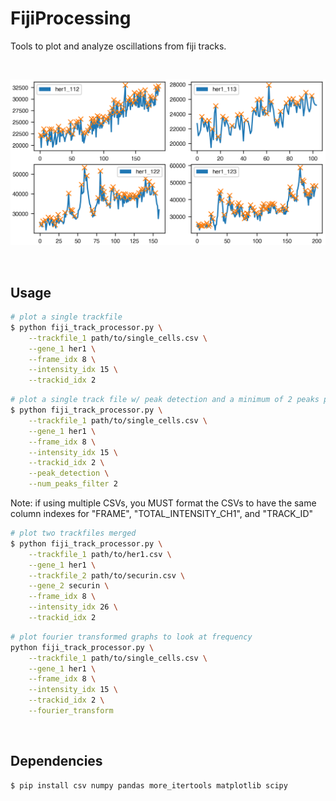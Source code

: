 # FijiProcessing
Tools to plot and analyze oscillations from fiji tracks.

&nbsp;

<div align="center">
    <img src='images/plot_example.png'>
</div>

&nbsp;

## Usage

```sh
# plot a single trackfile
$ python fiji_track_processor.py \
    --trackfile_1 path/to/single_cells.csv \
    --gene_1 her1 \
    --frame_idx 8 \
    --intensity_idx 15 \
    --trackid_idx 2 
```

```sh
# plot a single track file w/ peak detection and a minimum of 2 peaks per dataset
$ python fiji_track_processor.py \
    --trackfile_1 path/to/single_cells.csv \
    --gene_1 her1 \
    --frame_idx 8 \
    --intensity_idx 15 \
    --trackid_idx 2 \
    --peak_detection \
    --num_peaks_filter 2
```

Note: if using multiple CSVs, you MUST format the CSVs to have the same column indexes for "FRAME", "TOTAL_INTENSITY_CH1", and "TRACK_ID"
```sh
# plot two trackfiles merged
$ python fiji_track_processor.py \
    --trackfile_1 path/to/her1.csv \
    --gene_1 her1 \
    --trackfile_2 path/to/securin.csv \
    --gene_2 securin \
    --frame_idx 8 \
    --intensity_idx 26 \
    --trackid_idx 2
```

```sh
# plot fourier transformed graphs to look at frequency
python fiji_track_processor.py \
    --trackfile_1 path/to/single_cells.csv \
    --gene_1 her1 \
    --frame_idx 8 \
    --intensity_idx 15 \
    --trackid_idx 2 \
    --fourier_transform
```
&nbsp;
## Dependencies

```sh
$ pip install csv numpy pandas more_itertools matplotlib scipy
```





